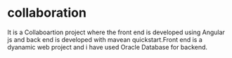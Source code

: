 # collaboration
It is a Collaboartion project where the front end is developed using Angular js and back end is developed with mavean quickstart.Front end is a dyanamic web project and i have used Oracle Database for backend.
